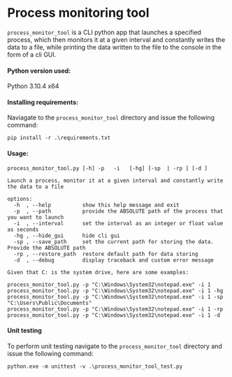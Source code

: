 #  Process monitoring tool

`process_monitor_tool` is a CLI python app that launches a specified process,  which then monitors it at a given interval and constantly writes the data to a file, while printing the data written to the file to the console in the form of a cli GUI.

#### Python version used:
Python 3.10.4 x64


#### Installing requirements:
Naviagate to the `process_monitor_tool` directory and issue the following command:

`pip install -r .\requirements.txt`

#### Usage:
```
process_monitor_tool.py [-h] -p   -i   [-hg] [-sp  | -rp ] [-d ]

Launch a process, monitor it at a given interval and constantly write the data to a file

options:
  -h  , --help          show this help message and exit
  -p  , --path          provide the ABSOLUTE path of the process that you want to launch
  -i  , --interval      set the interval as an integer or float value as seconds
  -hg , --hide_gui      hide cli gui
  -sp , --save_path     set the current path for storing the data. Provide the ABSOLUTE path
  -rp , --restore_path  restore default path for data storing
  -d  , --debug         display traceback and custom error message

Given that C: is the system drive, here are some examples:

process_monitor_tool.py -p "C:\Windows\System32\notepad.exe" -i 1
process_monitor_tool.py -p "C:\Windows\System32\notepad.exe" -i 1 -hg
process_monitor_tool.py -p "C:\Windows\System32\notepad.exe" -i 1 -sp "C:\Users\Public\Documents"
process_monitor_tool.py -p "C:\Windows\System32\notepad.exe" -i 1 -rp
process_monitor_tool.py -p "C:\Windows\System32\notepad.exe" -i 1 -d
```

#### Unit testing
To perform unit testing navigate to the `process_monitor_tool` directory and issue the following command:

`python.exe -m unittest -v .\process_monitor_tool_test.py`
